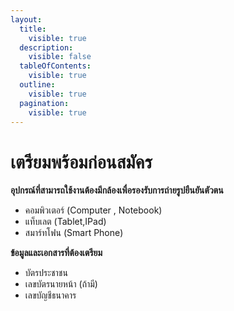 ```yaml
---
layout:
  title:
    visible: true
  description:
    visible: false
  tableOfContents:
    visible: true
  outline:
    visible: true
  pagination:
    visible: true
---
```


# เตรียมพร้อมก่อนสมัคร

**อุปกรณ์ที่สามารถใช้งานต้องมีกล้องเพื่อรองรับการถ่ายรูปยืนยันตัวตน**

* คอมพิวเตอร์ (Computer , Notebook)
* แท็บเลต (Tablet,IPad)
* สมาร์ทโฟน (Smart Phone)

**ข้อมูลและเอกสารที่ต้องเตรียม**

* บัตรประชาชน
* เลขบัตรนายหน้า (ถ้ามี)
* เลขบัญชีธนาคาร
